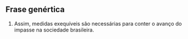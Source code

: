 ## Frase genértica 

1. Assim, medidas exequíveis são necessárias para conter o avanço do impasse na sociedade brasileira. 



